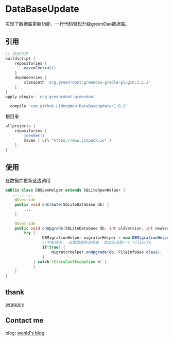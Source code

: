 # DataBaseUpdate
实现了数据库更新功能，一行代码轻松升级greenDao数据库。

## 引用
```groovy
// 项目引用
buildscript {
    repositories {
        mavenCentral()
    }
    dependencies {
        classpath 'org.greenrobot:greendao-gradle-plugin:3.2.1'
    }
}
apply plugin: 'org.greenrobot.greendao'

  compile 'com.github.LidongWen:DataBaseUpdate:1.0.2'
```
根目录
```groovy
allprojects {
    repositories {
        jcenter()
        maven { url "https://www.jitpack.io" }
    }
}
```
## 使用
在数据库更新这边调用

```java
public class DBOpenHelper extends SQLiteOpenHelper {
   .........
    @Override
    public void onCreate(SQLiteDatabase db) {
        ....
    }

    @Override
    public void onUpgrade(SQLiteDatabase db, int oldVersion, int newVersion) {
        try {
                DBMigrationHelper migratorHelper = new DBMigrationHelper();
                //判断版本， 设置需要修改得表  我这边设置一个 FileInfo
                if(true) {
                    migratorHelper.onUpgrade(db, FileInfoDao.class);
                }
            } catch (ClassCastException e) {
            }
    }
}
```
## thank
[wragony](https://github.com/wragony)
## Contact me
blog: [wenld's blog](http://www.jianshu.com/u/99f514ea81b3)

